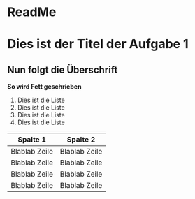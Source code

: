 ReadMe
======
# **Dies ist der Titel der Aufgabe 1**
## Nun folgt die Überschrift

**So wird Fett geschrieben**

1. Dies ist die Liste
1. Dies ist die Liste
1. Dies ist die Liste
1. Dies ist die Liste

Spalte 1       | Spalte 2
-------------  | -------------
Blablab Zeile  | Blablab Zeile
Blablab Zeile  | Blablab Zeile
Blablab Zeile  | Blablab Zeile
Blablab Zeile  | Blablab Zeile
